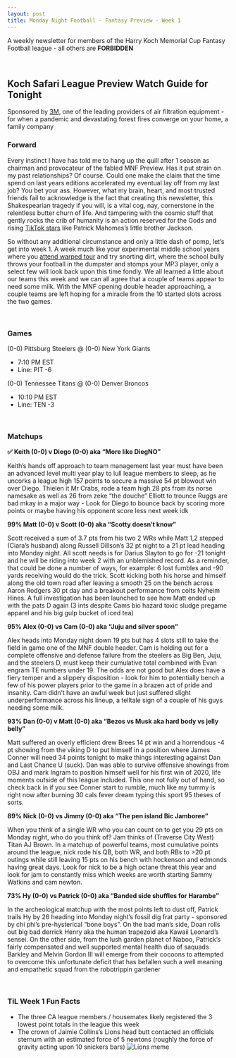 ```yaml
---
layout: post
title: Monday Night Football - Fantasy Preview - Week 1
---
```


A weekly newsletter for members of the Harry Koch Memorial Cup Fantasy Football league - all others are **FORBIDDEN**

<br/>

## Koch Safari League Preview Watch Guide for Tonight

Sponsored by [3M](https://www.3m.com/), one of the leading providers of air filtration equipment - for when a pandemic and devastating forest fires converge on your home, a family company 

### Forward
Every instinct I have has told me to hang up the quill after 1 season as chairman and provocateur of the fabled MNF Preview. Has it put strain on my past relationships?  Of course. Could one make the claim that the time spend on last years editions accelerated my eventual lay off from my last job? You bet your ass. However, what my brain, heart, and most trusted friends fail to acknowledge is the fact that creating this newsletter, this Shakespearian tragedy if you will, is a vital cog, nay, cornerstone in the relentless butter churn of life. And tampering with the cosmic stuff that gently rocks the crib of humanity is an action reserved for the Gods and rising [TikTok stars](https://www.tiktok.com/@jacksonmahomes/video/6740413130502900997?source=h5_m) like Patrick Mahomes’s little brother Jackson. 

So without any additional circumstance and only a little dash of pomp, let’s get into week 1. A week much like your experimental middle school years where you [attend warped tour](https://i.imgur.com/Bh0npDg.png) and try snorting dirt, where the school bully throws your football in the dumpster and stomps your MP3 player, only a select few will look back upon this time fondly. We all learned a little about our teams this week and we can all agree that a couple of teams appear to need some milk. With the MNF opening double header approaching, a couple teams are left hoping for a miracle from the 10 started slots across the two games.

<br/>

### Games
(0-0) Pittsburg Steelers @ (0-0) New York Giants
* 7:10 PM EST
* Line: PIT -6

(0-0) Tennessee Titans @ (0-0) Denver Broncos
* 10:10 PM EST
* Line: TEN -3

<br/>

### Matchups
**✅ Keith (0-0) v Diego (0-0) aka “More like DiegNO”**

Keith’s hands off approach to team management last year must have been an advanced level multi year play to lull league members to sleep, as he uncorks a league high 157 points to secure a massive 54 pt blowout win over Diego. Thielen it Mr Crabs, rode a team high 28 pts from its norse namesake as well as 26 from zeke “the douche” Elliott to trounce Ruggs are bad mkay in a major way - Look for Diego to bounce back by scoring more points or maybe having his opponent score less next week idk

**99% Matt (0-0) v Scott (0-0) aka “Scotty doesn’t know”**

Scott received a sum of 3.7 pts from his two 2 WRs while Matt 1,2 stepped (Ciara’s husband) along Russell Dillson’s 32 pt night to a 21 pt lead heading into Monday night. All scott needs is for Darius Slayton to go for -21 tonight and he will be riding into week 2 with an unblemished record. As a reminder, that could be done a number of ways, for example: 6 lost fumbles and -90 yards receiving would do the trick.  Scott kicking both his horse and himself along the old town road after leaving a smooth 25 on the bench across Aaron Rodgers 30 pt day and a breakout performance from colts Nyheim Hines. A full investigation has been launched to see how Matt ended up with the pats D again (3 ints despite Cams bio hazard toxic sludge pregame apparel and his big gulp bucket of iced tea)

**95% Alex (0-0) vs Cam (0-0) aka “Juju and silver spoon”**

Alex heads into Monday night down 19 pts but has 4 slots still to take the field in game one of the MNF double header. Cam is holding out for a complete offensive and defense failure from the steelers as Big Ben, Juju, and the steelers D, must keep their cumulative total combined with Evan engram TE numbers under 19. The odds are not good but Alex does have a fiery temper and a slippery disposition - look for him to potentially bench a few of his power players prior to the game in a brazen act of pride and insanity. Cam didn’t have an awful week but just suffered slight underperformance across his lineup, a telltale sign of a couple of his guys needing some milk. 

**93% Dan (0-0) v Matt (0-0) aka “Bezos vs Musk aka hard body vs jelly belly”**

Matt suffered an overly efficient drew Brees 14 pt win and a horrendous -4 pt showing from the viking D to put himself in a position where James Conner will need 34 points tonight to make things interesting against Dan and Last Chance U (suck). Dan was able to survive offensive showings from OBJ and mark Ingram to position himself well for his first win of 2020, life moments outside of this league included. This one not fully out of hand, so check back in if you see Conner start to rumble, much like my tummy is right now after burning 30 cals fever dream typing this sport 95 theses of sorts.

**89% Nick (0-0) vs Jimmy (0-0) aka “The pen island Bic Jamboree”**

When you think of a single WR who you can count on to get you 29 pts on Monday night, who do you think of? Jam thinks of (Traverse City West) Titan AJ Brown. In a matchup of powerful teams, most cumulative points around the league, nick rode his QB, both WR, and both RBs to >20 pt outings while still leaving 15 pts on his bench with hockenson and edmonds having great days. Look for nick to be a high octane threat this year and look for jam to constantly miss which weeks are worth starting Sammy Watkins and cam newton.   

**73% Hy (0-0) vs Patrick (0-0) aka “Banded side shuffles for Harambe”**

In the archeological matchup with the most points left to dust off, Patrick trails Hy by 26 heading into Monday night’s fossil dig frat party - sponsored by chi phi’s pre-hysterical “bone boys”. On the bad man’s side, Doan rolls out big bad derrick Henry aka the human trapezoid aka Kawaii Leonard’s sensei. On the other side, from the lush garden planet of Naboo, Patrick’s fairly compensated and well supported mental health duo of saquads Barkley and Melvin Gordon III will emerge from their cocoons to attempted to overcome this unfortunate deficit that has befallen such a well meaning and empathetic squad from the robotrippin gardener  

<br/>

### TiL Week 1 Fun Facts
- The three CA league members / housemates likely registered the 3 lowest point totals in the league this week 
- The crown of Jaimie Collins’s Lions head butt contacted an officials sternum with an estimated force of 5 newtons (roughly the force of gravity acting upon 10 snickers bars)
![Lions meme](https://i.imgur.com/JtfyJIb.png)
